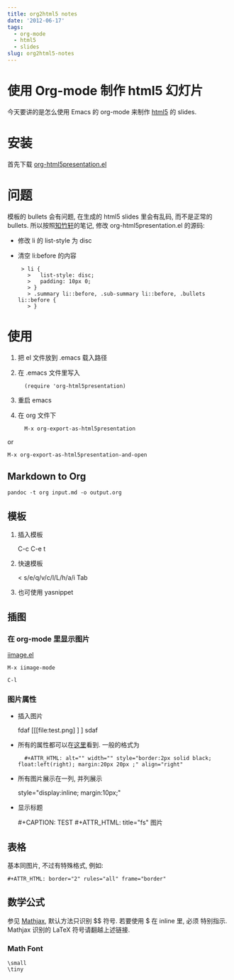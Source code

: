 ```yaml
---
title: org2html5 notes
date: '2012-06-17'
tags:
  - org-mode
  - html5
  - slides
slug: org2html5-notes
---
```



使用 Org-mode 制作 html5 幻灯片
==========

今天要讲的是怎么使用 Emacs 的 org-mode 来制作 [html5](slides.html5rocks.com/) 的 slides. 

# 安装 #

首先下载 [org-html5presentation.el](https://gist.github.com/509761)

# 问题 #

模板的 bullets 会有问题, 在生成的 html5 slides 里会有乱码, 而不是正常的 bullets. 所以按照[知竹轩](http://wuyang.yangsheep.net/#sec-2-2-1-10)的笔记, 修改 org-html5presentation.el 的源码: 

* 修改 li 的 list-style 为 disc
* 清空 li:before 的内容

       > li {
		 >   list-style: disc;
		 >   padding: 10px 0;
		 > }
		 > .summary li::before, .sub-summary li::before, .bullets li::before {
		 > }

# 使用 #

1. 把 el 文件放到 .emacs 载入路径

2. 在 .emacs 文件里写入

         (require 'org-html5presentation)

3. 重启 emacs

4. 在 org 文件下 

         M-x org-export-as-html5presentation

or

    M-x org-export-as-html5presentation-and-open

## Markdown to Org ##

	pandoc -t org input.md -o output.org

## 模板 ##

1. 插入模板

	C-c C-e t 

2. 快速模板

	\< s/e/q/v/c/l/L/h/a/i Tab

3. 也可使用 yasnippet
 
## 插图 ##

### 在 org-mode 里显示图片 ###

[iimage.el](http://www.netlaputa.ne.jp/~kose/Emacs/iimage.html)

	M-x iimage-mode 

	C-l

### 图片属性 ###

* 插入图片

	fdaf
	[[[file:test.png] ] ]
	sdaf
	
* 所有的属性都可以在[这里](http://www.w3schools.com/tags/tag_img.asp)看到. 一般的格式为

        #+ATTR_HTML: alt="" width="" style="border:2px solid black; float:left(right); margin:20px 20px ;" align="right"

* 所有图片展示在一列, 并列展示 

	style="display:inline; margin:10px;"

* 显示标题

	 #+CAPTION: TEST
	 #+ATTR_HTML: title="fs"
	 图片

## 表格 ##

基本同图片, 不过有特殊格式, 例如:

	#+ATTR_HTML: border="2" rules="all" frame="border" 

## 数学公式 ##

参见 [Mathjax](http://orgmode.org/mathjax/docs/html/tex.html), 默认方法只识别 $$ 符号. 若要使用 $ 在 inline 里, 必须
特别指示. Mathjax 识别的 LaTeX 符号请翻越上述链接. 

### Math Font ###

	\small
	\tiny
